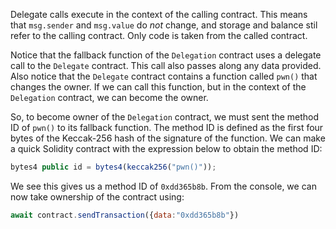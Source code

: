 Delegate calls execute in the context of the calling contract. This means that `msg.sender` and `msg.value` do _not_ change, and storage and balance stil refer to the calling contract. Only code is taken from the called contract.

Notice that the fallback function of the `Delegation` contract uses a delegate call to the `Delegate` contract. This call also passes along any data provided. Also notice that the `Delegate` contract contains a function called `pwn()` that changes the owner. If we can call this function, but in the context of the `Delegation` contract, we can become the owner.

So, to become owner of the `Delegation` contract, we must sent the method ID of `pwn()` to its fallback function. The method ID is defined as the first four bytes of the Keccak-256 hash of the signature of the function. We can make a quick Solidity contract with the expression below to obtain the method ID:

```javascript
bytes4 public id = bytes4(keccak256("pwn()"));
```

We see this gives us a method ID of `0xdd365b8b`. From the console, we can now take ownership of the contract using:
```javascript
await contract.sendTransaction({data:"0xdd365b8b"})
```
